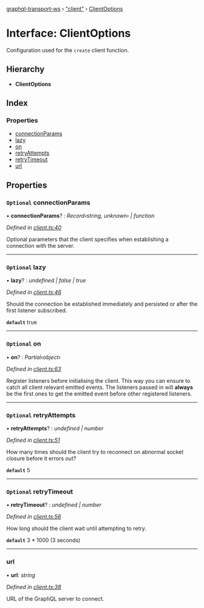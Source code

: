 [graphql-transport-ws](../README.md) › ["client"](../modules/_client_.md) › [ClientOptions](_client_.clientoptions.md)

# Interface: ClientOptions

Configuration used for the `create` client function.

## Hierarchy

* **ClientOptions**

## Index

### Properties

* [connectionParams](_client_.clientoptions.md#optional-connectionparams)
* [lazy](_client_.clientoptions.md#optional-lazy)
* [on](_client_.clientoptions.md#optional-on)
* [retryAttempts](_client_.clientoptions.md#optional-retryattempts)
* [retryTimeout](_client_.clientoptions.md#optional-retrytimeout)
* [url](_client_.clientoptions.md#url)

## Properties

### `Optional` connectionParams

• **connectionParams**? : *Record‹string, unknown› | function*

*Defined in [client.ts:40](https://github.com/enisdenjo/graphql-transport-ws/blob/757c6e9/src/client.ts#L40)*

Optional parameters that the client specifies when establishing a connection with the server.

___

### `Optional` lazy

• **lazy**? : *undefined | false | true*

*Defined in [client.ts:46](https://github.com/enisdenjo/graphql-transport-ws/blob/757c6e9/src/client.ts#L46)*

Should the connection be established immediately and persisted
or after the first listener subscribed.

**`default`** true

___

### `Optional` on

• **on**? : *Partial‹object›*

*Defined in [client.ts:63](https://github.com/enisdenjo/graphql-transport-ws/blob/757c6e9/src/client.ts#L63)*

Register listeners before initialising the client. This way
you can ensure to catch all client relevant emitted events.
The listeners passed in will **always** be the first ones
to get the emitted event before other registered listeners.

___

### `Optional` retryAttempts

• **retryAttempts**? : *undefined | number*

*Defined in [client.ts:51](https://github.com/enisdenjo/graphql-transport-ws/blob/757c6e9/src/client.ts#L51)*

How many times should the client try to reconnect on abnormal socket closure before it errors out?

**`default`** 5

___

### `Optional` retryTimeout

• **retryTimeout**? : *undefined | number*

*Defined in [client.ts:56](https://github.com/enisdenjo/graphql-transport-ws/blob/757c6e9/src/client.ts#L56)*

How long should the client wait until attempting to retry.

**`default`** 3 * 1000 (3 seconds)

___

###  url

• **url**: *string*

*Defined in [client.ts:38](https://github.com/enisdenjo/graphql-transport-ws/blob/757c6e9/src/client.ts#L38)*

URL of the GraphQL server to connect.
